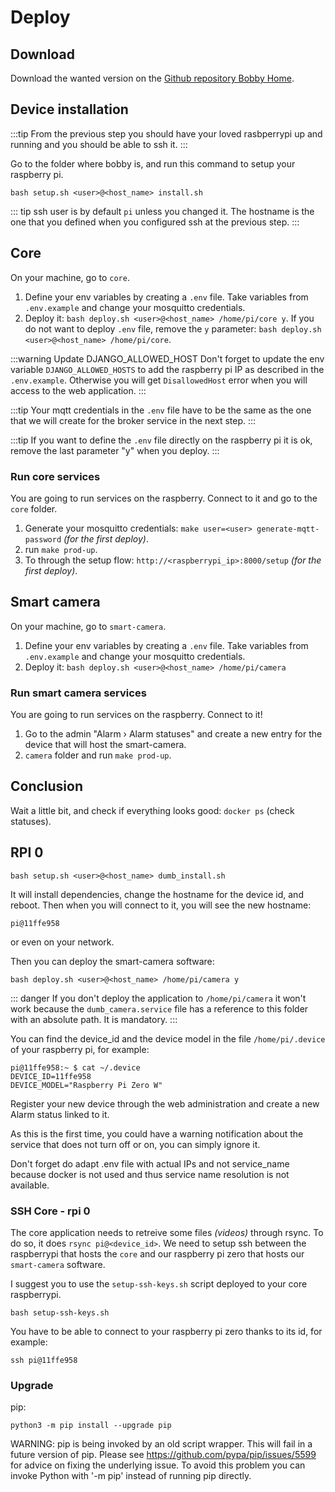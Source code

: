 # Deploy

## Download
Download the wanted version on the [Github repository Bobby Home](https://github.com/mxmaxime/bobby-home).

## Device installation
:::tip
From the previous step you should have your loved rasbperrypi up and running and you should be able to ssh it.
:::

Go to the folder where bobby is, and run this command to setup your raspberry pi.

```shell
bash setup.sh <user>@<host_name> install.sh
```

::: tip
ssh user is by default `pi` unless you changed it.
The hostname is the one that you defined when you configured ssh at the previous step.
:::

## Core
On your machine, go to `core`.

1) Define your env variables by creating a `.env` file. Take variables from `.env.example` and change your mosquitto credentials.
2) Deploy it: `bash deploy.sh <user>@<host_name> /home/pi/core y`. If you do not want to deploy `.env` file, remove the `y` parameter: `bash deploy.sh <user>@<host_name> /home/pi/core`.

:::warning Update DJANGO_ALLOWED_HOST
Don't forget to update the env variable `DJANGO_ALLOWED_HOSTS` to add the raspberry pi IP as described in the `.env.example`.
Otherwise you will get `DisallowedHost` error when you will access to the web application.
:::

:::tip
Your mqtt credentials in the `.env` file have to be the same as the one that we will create for the broker service in the next step.
:::

:::tip
If you want to define the `.env` file directly on the raspberry pi it is ok, remove the last parameter "y" when you deploy.
:::


### Run core services
You are going to run services on the raspberry. Connect to it and go to the `core` folder.

1) Generate your mosquitto credentials: `make user=<user> generate-mqtt-password` *(for the first deploy)*.
2) run `make prod-up`.
4) To through the setup flow: `http://<raspberrypi_ip>:8000/setup` *(for the first deploy)*.

## Smart camera
On your machine, go to `smart-camera`.
1) Define your env variables by creating a `.env` file. Take variables from `.env.example` and change your mosquitto credentials.
2) Deploy it: `bash deploy.sh <user>@<host_name> /home/pi/camera`

### Run smart camera services
You are going to run services on the raspberry. Connect to it!

1) Go to the admin "Alarm › Alarm statuses" and create a new entry for the device that will host the smart-camera.
2) `camera` folder and run `make prod-up`.

## Conclusion
Wait a little bit, and check if everything looks good: `docker ps` (check statuses).

## RPI 0
```
bash setup.sh <user>@<host_name> dumb_install.sh
```
It will install dependencies, change the hostname for the device id, and reboot.
Then when you will connect to it, you will see the new hostname:
```
pi@11ffe958
```
or even on your network.

Then you can deploy the smart-camera software:

```
bash deploy.sh <user>@<host_name> /home/pi/camera y
```

::: danger
If you don't deploy the application to `/home/pi/camera` it won't work because the `dumb_camera.service` file has a reference to this folder with an absolute path. It is mandatory.
:::

You can find the device_id and the device model in the file `/home/pi/.device` of your raspberry pi, for example:

```
pi@11ffe958:~ $ cat ~/.device
DEVICE_ID=11ffe958
DEVICE_MODEL="Raspberry Pi Zero W"
```

Register your new device through the web administration and create a new Alarm status linked to it.

As this is the first time, you could have a warning notification about the service that does not turn off or on, you can simply ignore it.

Don't forget do adapt .env file with actual IPs and not service_name because docker is not used and thus service name resolution is not available.

### SSH Core - rpi 0
The core application needs to retreive some files *(videos)* through rsync.
To do so, it does `rsync pi@<device_id>`. We need to setup ssh between the raspberrypi that hosts the `core` and our raspberry pi zero that hosts our `smart-camera` software.


I suggest you to use the `setup-ssh-keys.sh` script deployed to your core raspberrypi.

```
bash setup-ssh-keys.sh
```

You have to be able to connect to your raspberry pi zero thanks to its id, for example:
```
ssh pi@11ffe958
```

### Upgrade
pip:
```
python3 -m pip install --upgrade pip
```

WARNING: pip is being invoked by an old script wrapper. This will fail in a future version of pip.
Please see https://github.com/pypa/pip/issues/5599 for advice on fixing the underlying issue.
To avoid this problem you can invoke Python with '-m pip' instead of running pip directly.
